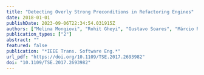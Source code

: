 ```yaml
---
title: "Detecting Overly Strong Preconditions in Refactoring Engines"
date: 2018-01-01
publishDate: 2023-09-06T22:34:54.031915Z
authors: ["Melina Mongiovi", "Rohit Gheyi", "Gustavo Soares", "Márcio Ribeiro", "Paulo Borba", "Leopoldo Teixeira"]
publication_types: ["2"]
abstract: ""
featured: false
publication: "*IEEE Trans. Software Eng.*"
url_pdf: "https://doi.org/10.1109/TSE.2017.2693982"
doi: "10.1109/TSE.2017.2693982"
---
```


